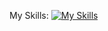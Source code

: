 My Skills:
[![My Skills](https://skillicons.dev/icons?i=vscode,c,py,java,html,css,react,js&perline=5)](https://skillicons.dev)
